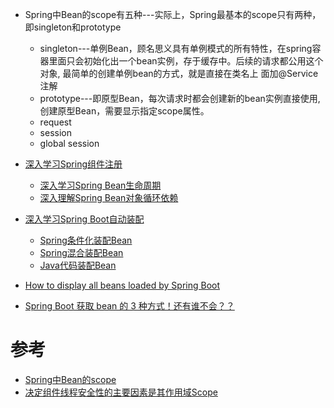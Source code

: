 * Spring中Bean的scope有五种---实际上，Spring最基本的scope只有两种，即singleton和prototype
  * singleton---单例Bean，顾名思义具有单例模式的所有特性，在spring容器里面只会初始化出一个bean实例，存于缓存中。后续的请求都公用这个对象, 最简单的创建单例bean的方式，就是直接在类名上
                面加@Service注解
  * prototype---即原型Bean，每次请求时都会创建新的bean实例直接使用,创建原型Bean，需要显示指定scope属性。<bean id="accountService" class="com.foo.DefaultAccountService" scope="prototype"/>
  * request
  * session
  * global session 




* [深入学习Spring组件注册](https://mrbird.cc/Spring-Bean-Regist.html)
  * [深入学习Spring Bean生命周期](https://mrbird.cc/Spring-Bean-Lifecycle.html)
  * [深入理解Spring Bean对象循环依赖](https://mrbird.cc/%E6%B7%B1%E5%85%A5%E7%90%86%E8%A7%A3Spring%E5%BE%AA%E7%8E%AF%E4%BE%9D%E8%B5%96.html)
* [深入学习Spring Boot自动装配](https://mrbird.cc/deepin-springboot-autoconfig.html)
  * [Spring条件化装配Bean](https://mrbird.cc/Spring%E6%9D%A1%E4%BB%B6%E5%8C%96%E8%A3%85%E9%85%8DBean.html) 
  * [Spring混合装配Bean](https://mrbird.cc/Spring%E6%B7%B7%E5%90%88%E8%A3%85%E9%85%8DBean.html)
  * [Java代码装配Bean](https://mrbird.cc/Java%E4%BB%A3%E7%A0%81%E8%A3%85%E9%85%8DBean.html)
* [How to display all beans loaded by Spring Boot](https://mkyong.com/spring-boot/how-to-display-all-beans-loaded-by-spring-boot/)
* [Spring Boot 获取 bean 的 3 种方式！还有谁不会？？](https://mp.weixin.qq.com/s/9SaIP4f7vz7VuWGTs0N10w)


# 参考

* [Spring中Bean的scope](https://www.jianshu.com/p/36a065065e3c)
* [决定组件线程安全性的主要因素是其作用域Scope](https://zhuanlan.zhihu.com/p/60346760)
